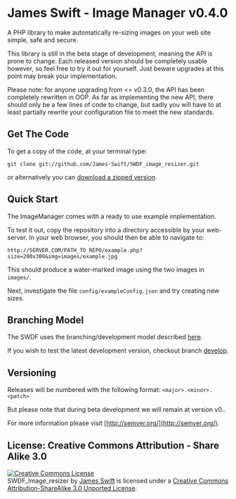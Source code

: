 James Swift - Image Manager v0.4.0
==================

A PHP library to make automatically re-sizing images on your web site simple, safe and secure.

This library is still in the beta stage of development, meaning the API is prone to 
change. Each released version should be completely usable however, so feel free to 
try it out for yourself. Just beware upgrades at this point may break your implementation.

Please note: for anyone upgrading from <= v0.3.0, the API has been completely 
rewritten in OOP. As far as implementing the new API, there should only be a 
few lines of code to change, but sadly you will have to at least partially 
rewrite your configuration file to meet the new standards.

## Get The Code

To get a copy of the code, at your terminal type:

`git clone git://github.com/James-Swift/SWDF_image_resizer.git`

or alternatively you can 
[download a zipped version](https://github.com/James-Swift/SWDF_image_resizer/archive/master.zip).

## Quick Start

The ImageManager comes with a ready to use example implementation. 

To test it out, copy the repository into a directory accessible by your web-server. 
In your web browser, you should then be able to navigate to:

`http://SERVER.COM/PATH_TO_REPO/example.php?size=200x300&img=images/example.jpg`

This should produce a water-marked image using the two images in `images/`.

Next, investigate the file `config/exampleConfig.json` and try creating new sizes.

## Branching Model

The SWDF uses the branching/development model described 
[here](http://nvie.com/posts/a-successful-git-branching-model/).

If you wish to test the latest development version, checkout branch 
[develop](https://github.com/James-Swift/SWDF_image_resizer/tree/develop).

## Versioning

Releases will be numbered with the following format: `<major>.<minor>.<patch>`

But please note that during beta development we will remain at version v0.*.*

For more information please visit [http://semver.org/](http://semver.org/).

## License: Creative Commons Attribution - Share Alike 3.0

<a rel="license" href="http://creativecommons.org/licenses/by-sa/3.0/deed.en_US">
<img alt="Creative Commons License" style="border-width:0" src="http://i.creativecommons.org/l/by-sa/3.0/88x31.png" /></a>
<br /><span xmlns:dct="http://purl.org/dc/terms/" property="dct:title">SWDF_Image_resizer</span> by 
<a xmlns:cc="http://creativecommons.org/ns#" href="https://github.com/James-Swift/SWDF_image_resizer" property="cc:attributionName" rel="cc:attributionURL">James Swift</a>
 is licensed under a <a rel="license" href="http://creativecommons.org/licenses/by-sa/3.0/deed.en_US">Creative Commons Attribution-ShareAlike 3.0 Unported License</a>.